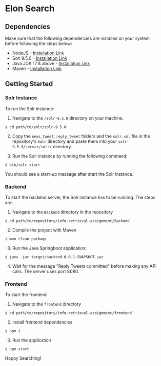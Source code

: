 # Elon Search

## Dependencies
Make sure that the following dependencies are installed on your system before following the steps below:
- NodeJS - [Installation Link](https://nodejs.org/en/download)
- Solr 9.5.0 - [Installation Link](https://solr.apache.org/downloads.html)
- Java JDK 17 & above - [Installation Link](https://www.oracle.com/sg/java/technologies/downloads/)
- Maven - [Installation Link](https://maven.apache.org/download.cgi)

## Getting Started

### Solr Instance
To run the Solr instance:
1. Navigate to the `/solr-9.5.0` directory on your machine.
```
$ cd path/to/solr/solr-9.5.0
```
2. Copy the `news_tweet`, `reply_tweet` folders and the `solr.xml` file in the repository's `Solr` directory and paste them into your `solr-9.5.9/server/solr/` directory.

2. Run the Solr instance by running the following command:
```
$ bin/solr start
```

You should see a start-up message after start the Solr instance.

### Backend
To start the backend server, the Solr instance has to be running. The steps are:
1. Navigate to the `Backend` directory in the repository
```
$ cd path/to/repository/info-retrieval-assignment/Backend
```
2. Compile the project with Maven
```
$ mvn clean package
```
3. Run the Java Springboot application:
```
$ java -jar target/backend-0.0.1-SNAPSHOT.jar
```
4. Wait for the message "Reply Tweets committed" before making any API calls. The server uses port 8080.

### Frontend
To start the frontend:
1. Navigate to the `frontend` directory
```
$ cd path/to/repository/info-retrieval-assignment/frontend
```
2. Install frontend dependencies
```
$ npm i
```
3. Run the application
```
$ npm start
```

Happy Searching!